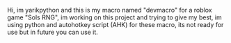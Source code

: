 Hi, im yarikpython and this is my macro named "devmacro" for a roblox game "Sols RNG", im working on this project and trying to give my best, im using python and autohotkey script (AHK) for these macro, its not ready for use but in future you can use it.
